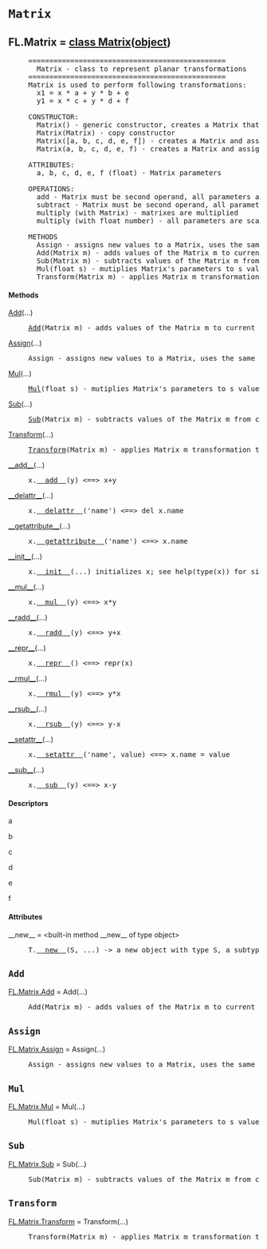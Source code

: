

<a name="FL.Matrix"></a>

# `Matrix`


<dt class="class"><h2><span class="class-name">FL.Matrix</span> = <a name="FL.Matrix" href="#FL.Matrix">class Matrix</a>(<a href="./__builtin__.html#object">object</a>)</h2></dt><dd class="class"><dd>


<pre class="doc" markdown="0">===============================================
  Matrix - class to represent planar transformations
===============================================
Matrix is used to perform following transformations:
  x1 = x * a + y * b + e
  y1 = x * c + y * d + f

CONSTRUCTOR:
  Matrix() - generic constructor, creates a Matrix that makes no change to coordinates
  Matrix(Matrix) - copy constructor
  Matrix([a, b, c, d, e, f]) - creates a Matrix and assigns coordinates from the list of float numbers
  Matrix(a, b, c, d, e, f) - creates a Matrix and assigns coordinates from float numbers

ATTRIBUTES:
  a, b, c, d, e, f (float) - Matrix parameters

OPERATIONS:
  add - Matrix must be second operand, all parameters are added
  subtract - Matrix must be second operand, all parameters are subtracted
  multiply (with Matrix) - matrixes are multiplied
  multiply (with float number) - all parameters are scaled by the operand

METHODS
  Assign - assigns new values to a Matrix, uses the same syntax as in constructors
  Add(Matrix m) - adds values of the Matrix m to current matrix
  Sub(Matrix m) - subtracts values of the Matrix m from current matrix
  Mul(float s) - mutiplies Matrix's parameters to s value
  Transform(Matrix m) - applies Matrix m transformation to the current Matrix</pre>


</dd><h4 class="head-methods">Methods </h4><dl class="function"><dt><a name="Matrix-Add" href="#Matrix-Add"><span class="function-name">Add</span></a><span class="argspec">(...)</span></dt><dd>

<pre class="doc" markdown="0"><a href="#FL.Matrix-Add">Add</a>(Matrix m) - adds values of the Matrix m to current matrix</pre>

</dd></dl>
<dl class="function"><dt><a name="Matrix-Assign" href="#Matrix-Assign"><span class="function-name">Assign</span></a><span class="argspec">(...)</span></dt><dd>

<pre class="doc" markdown="0">Assign - assigns new values to a Matrix, uses the same syntax as in constructors</pre>

</dd></dl>
<dl class="function"><dt><a name="Matrix-Mul" href="#Matrix-Mul"><span class="function-name">Mul</span></a><span class="argspec">(...)</span></dt><dd>

<pre class="doc" markdown="0"><a href="#FL.Matrix-Mul">Mul</a>(float s) - mutiplies Matrix's parameters to s value</pre>

</dd></dl>
<dl class="function"><dt><a name="Matrix-Sub" href="#Matrix-Sub"><span class="function-name">Sub</span></a><span class="argspec">(...)</span></dt><dd>

<pre class="doc" markdown="0"><a href="#FL.Matrix-Sub">Sub</a>(Matrix m) - subtracts values of the Matrix m from current matrix</pre>

</dd></dl>
<dl class="function"><dt><a name="Matrix-Transform" href="#Matrix-Transform"><span class="function-name">Transform</span></a><span class="argspec">(...)</span></dt><dd>

<pre class="doc" markdown="0"><a href="#FL.Matrix-Transform">Transform</a>(Matrix m) - applies Matrix m transformation to the current Matrix</pre>

</dd></dl>
<dl class="function"><dt><a name="Matrix-__add__" href="#Matrix-__add__"><span class="function-name">__add__</span></a><span class="argspec">(...)</span></dt><dd>

<pre class="doc" markdown="0">x.<a href="#FL.Matrix-__add__">__add__</a>(y) <==> x+y</pre>

</dd></dl>
<dl class="function"><dt><a name="Matrix-__delattr__" href="#Matrix-__delattr__"><span class="function-name">__delattr__</span></a><span class="argspec">(...)</span></dt><dd>

<pre class="doc" markdown="0">x.<a href="#FL.Matrix-__delattr__">__delattr__</a>('name') <==> del x.name</pre>

</dd></dl>
<dl class="function"><dt><a name="Matrix-__getattribute__" href="#Matrix-__getattribute__"><span class="function-name">__getattribute__</span></a><span class="argspec">(...)</span></dt><dd>

<pre class="doc" markdown="0">x.<a href="#FL.Matrix-__getattribute__">__getattribute__</a>('name') <==> x.name</pre>

</dd></dl>
<dl class="function"><dt><a name="Matrix-__init__" href="#Matrix-__init__"><span class="function-name">__init__</span></a><span class="argspec">(...)</span></dt><dd>

<pre class="doc" markdown="0">x.<a href="#FL.Matrix-__init__">__init__</a>(...) initializes x; see help(type(x)) for signature</pre>

</dd></dl>
<dl class="function"><dt><a name="Matrix-__mul__" href="#Matrix-__mul__"><span class="function-name">__mul__</span></a><span class="argspec">(...)</span></dt><dd>

<pre class="doc" markdown="0">x.<a href="#FL.Matrix-__mul__">__mul__</a>(y) <==> x*y</pre>

</dd></dl>
<dl class="function"><dt><a name="Matrix-__radd__" href="#Matrix-__radd__"><span class="function-name">__radd__</span></a><span class="argspec">(...)</span></dt><dd>

<pre class="doc" markdown="0">x.<a href="#FL.Matrix-__radd__">__radd__</a>(y) <==> y+x</pre>

</dd></dl>
<dl class="function"><dt><a name="Matrix-__repr__" href="#Matrix-__repr__"><span class="function-name">__repr__</span></a><span class="argspec">(...)</span></dt><dd>

<pre class="doc" markdown="0">x.<a href="#FL.Matrix-__repr__">__repr__</a>() <==> repr(x)</pre>

</dd></dl>
<dl class="function"><dt><a name="Matrix-__rmul__" href="#Matrix-__rmul__"><span class="function-name">__rmul__</span></a><span class="argspec">(...)</span></dt><dd>

<pre class="doc" markdown="0">x.<a href="#FL.Matrix-__rmul__">__rmul__</a>(y) <==> y*x</pre>

</dd></dl>
<dl class="function"><dt><a name="Matrix-__rsub__" href="#Matrix-__rsub__"><span class="function-name">__rsub__</span></a><span class="argspec">(...)</span></dt><dd>

<pre class="doc" markdown="0">x.<a href="#FL.Matrix-__rsub__">__rsub__</a>(y) <==> y-x</pre>

</dd></dl>
<dl class="function"><dt><a name="Matrix-__setattr__" href="#Matrix-__setattr__"><span class="function-name">__setattr__</span></a><span class="argspec">(...)</span></dt><dd>

<pre class="doc" markdown="0">x.<a href="#FL.Matrix-__setattr__">__setattr__</a>('name', value) <==> x.name = value</pre>

</dd></dl>
<dl class="function"><dt><a name="Matrix-__sub__" href="#Matrix-__sub__"><span class="function-name">__sub__</span></a><span class="argspec">(...)</span></dt><dd>

<pre class="doc" markdown="0">x.<a href="#FL.Matrix-__sub__">__sub__</a>(y) <==> x-y</pre>

</dd></dl>

  <h4 class="head-desc">Descriptors </h4><dl class="descriptor"><dt>a</dt>
</dl>
<dl class="descriptor"><dt>b</dt>
</dl>
<dl class="descriptor"><dt>c</dt>
</dl>
<dl class="descriptor"><dt>d</dt>
</dl>
<dl class="descriptor"><dt>e</dt>
</dl>
<dl class="descriptor"><dt>f</dt>
</dl>

  <h4 class="head-attrs">Attributes </h4><dl><dt><span class="other-name">__new__</span> = &lt;built-in method __new__ of type object&gt;<dd>

<pre class="doc" markdown="0">T.<a href="#FL.Matrix-__new__">__new__</a>(S, ...) -> a new object with type S, a subtype of T</pre>

</dd></dl>
</dd>


<a name="FL.Matrix.Add"></a>

## `Add`


<dl class="function"><dt><a name="-FL.Matrix.Add" href="#-FL.Matrix.Add"><span class="function-name">FL.Matrix.Add</span></a> = Add<span class="argspec">(...)</span></dt><dd>

<pre class="doc" markdown="0">Add(Matrix m) - adds values of the Matrix m to current matrix</pre>

</dd></dl>



<a name="FL.Matrix.Assign"></a>

## `Assign`


<dl class="function"><dt><a name="-FL.Matrix.Assign" href="#-FL.Matrix.Assign"><span class="function-name">FL.Matrix.Assign</span></a> = Assign<span class="argspec">(...)</span></dt><dd>

<pre class="doc" markdown="0">Assign - assigns new values to a Matrix, uses the same syntax as in constructors</pre>

</dd></dl>



<a name="FL.Matrix.Mul"></a>

## `Mul`


<dl class="function"><dt><a name="-FL.Matrix.Mul" href="#-FL.Matrix.Mul"><span class="function-name">FL.Matrix.Mul</span></a> = Mul<span class="argspec">(...)</span></dt><dd>

<pre class="doc" markdown="0">Mul(float s) - mutiplies Matrix's parameters to s value</pre>

</dd></dl>



<a name="FL.Matrix.Sub"></a>

## `Sub`


<dl class="function"><dt><a name="-FL.Matrix.Sub" href="#-FL.Matrix.Sub"><span class="function-name">FL.Matrix.Sub</span></a> = Sub<span class="argspec">(...)</span></dt><dd>

<pre class="doc" markdown="0">Sub(Matrix m) - subtracts values of the Matrix m from current matrix</pre>

</dd></dl>



<a name="FL.Matrix.Transform"></a>

## `Transform`


<dl class="function"><dt><a name="-FL.Matrix.Transform" href="#-FL.Matrix.Transform"><span class="function-name">FL.Matrix.Transform</span></a> = Transform<span class="argspec">(...)</span></dt><dd>

<pre class="doc" markdown="0">Transform(Matrix m) - applies Matrix m transformation to the current Matrix</pre>

</dd></dl>

